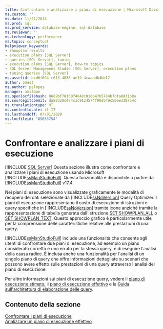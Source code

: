 ```yaml
---
title: Confrontare e analizzare i piani di esecuzione | Microsoft Docs
ms.custom: ''
ms.date: 11/21/2018
ms.prod: sql
ms.prod_service: database-engine, sql-database
ms.reviewer: ''
ms.technology: performance
ms.topic: conceptual
helpviewer_keywords:
- Showplan results
- execution plans [SQL Server]
- queries [SQL Server], tuning
- execution plans [SQL Server], how-to topics
- SQL Server Management Studio [SQL Server], execution plans
- tuning queries [SQL Server]
ms.assetid: bcd6f094-c613-4835-ae19-4caaadb4bb17
author: pmasl
ms.author: pelopes
manager: amitban
ms.openlocfilehash: 0689bf7815074048c810a47b5784b7bfa8831b8a
ms.sourcegitcommit: da88320c474c1c9124574f90d549c50ee3387b4c
ms.translationtype: HT
ms.contentlocale: it-IT
ms.lasthandoff: 07/01/2020
ms.locfileid: "85655754"
---
```

# <a name="compare-and-analyze-execution-plans"></a>Confrontare e analizzare i piani di esecuzione
 [!INCLUDE [SQL Server](../../includes/applies-to-version/sqlserver.md)]
Questa sezione illustra come confrontare e analizzare i piani di esecuzione usando Microsoft [!INCLUDE[ssManStudioFull](../../includes/ssmanstudiofull-md.md)]. Questa funzionalità è disponibile a partire da [!INCLUDE[ssManStudioFull](../../includes/ssmanstudiofull-md.md)] v17.4.  
  
Nei piani di esecuzione sono visualizzate graficamente le modalità di recupero dei dati selezionate da [!INCLUDE[ssNoVersion](../../includes/ssnoversion-md.md)] Query Optimizer. I piani di esecuzione rappresentano il costo di esecuzione di istruzioni e query specifiche in [!INCLUDE[ssNoVersion](../../includes/ssnoversion-md.md)] tramite icone anziché tramite la rappresentazione di tabella generata dall'istruzione [SET SHOWPLAN_ALL](../../t-sql/statements/set-showplan-all-transact-sql.md) o [SET SHOWPLAN_TEXT](../../t-sql/statements/set-showplan-text-transact-sql.md). Questo approccio grafico è particolarmente utile per la comprensione delle caratteristiche relative alle prestazioni di una query. 

[!INCLUDE[ssManStudioFull](../../includes/ssmanstudiofull-md.md)] include una funzionalità che consente agli utenti di confrontare due piani di esecuzione, ad esempio un piano considerato corretto e uno errato per la stessa query, e di eseguire l'analisi della causa radice. È inclusa anche una funzionalità per l'analisi di un singolo piano di query che offre informazioni dettagliate su scenari che possono avere effetto sulle prestazioni di una query attraverso l'analisi del piano di esecuzione.

Per altre informazioni sui piani di esecuzione query, vedere il [piano di esecuzione stimato](../../relational-databases/performance/display-the-estimated-execution-plan.md), il [piano di esecuzione effettivo](../../relational-databases/performance/display-an-actual-execution-plan.md) e la [Guida sull'architettura di elaborazione delle query](../../relational-databases/query-processing-architecture-guide.md).
  
## <a name="in-this-section"></a>Contenuto della sezione  
[Confrontare i piani di esecuzione](../../relational-databases/performance/display-the-estimated-execution-plan.md)     
[Analizzare un piano di esecuzione effettivo](../../relational-databases/performance/display-an-actual-execution-plan.md)      
  
